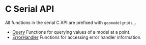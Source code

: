 # C Serial API

All functions in the serial C API are prefixed with `geomodelgrids_`.

* [Query](serial-query.html) Functions for querying values of a model at a point.
* [ErrorHandler](utils-errorhandler.html) Functions for accessing error handler information.
